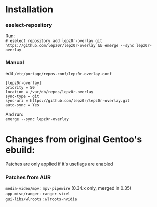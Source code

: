 # Installation

### eselect-repository

Run: \
`# eselect repository add lepz0r-overlay git https://github.com/lepz0r/lepz0r-overlay && emerge --sync lepz0r-overlay`

### Manual

edit `/etc/portage/repos.conf/lepz0r-overlay.conf`

```
[lepz0r-overlay]
priority = 50
location = /var/db/repos/lepz0r-overlay
sync-type = git
sync-uri = https://github.com/lepz0r/lepz0r-overlay.git
auto-sync = Yes
```
And run: \
`emerge --sync lepz0r-overlay`

# Changes from original Gentoo's ebuild:
Patches are only applied if it's useflags are enabled

### Patches from AUR
`media-video/mpv` : `mpv-pipewire` (0.34.x only, merged in 0.35) \
`app-misc/ranger` : `ranger-sixel` \
`gui-libs/wlroots` : `wlroots-nvidia`
